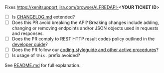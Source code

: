 Fixes https://xenitsupport.jira.com/browse/ALFREDAPI-<**YOUR TICKET ID**>

- [ ] Is [CHANGELOG.md](https://github.com/xenit-eu/alfred-api/blob/master/CHANGELOG.md) extended?
- [ ] Does this PR avoid breaking the API? 
    Breaking changes include adding, changing or removing endpoints and/or JSON objects used in requests and responses.
- [ ] Does the PR comply to REST HTTP result codes policy outlined in the [developer guide](https://github.com/xenit-eu/alfred-api/blob/master/developer-documentation)?
- [ ] Does the PR follow our [coding styleguide and other active procedures](https://xenitsupport.jira.com/wiki/spaces/XEN/pages/624558081/XeniT+Enhancement+Proposals+XEP)?
- [ ] Is usage of `this.` prefix avoided?

See [README.md](./README.md) for full explanation.
